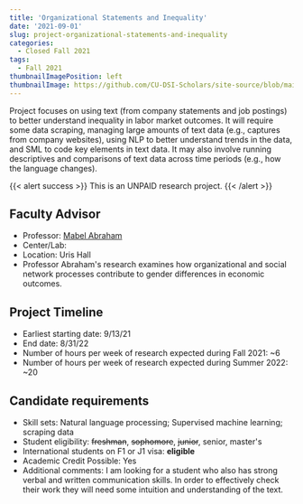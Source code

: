 ```yaml
---
title: 'Organizational Statements and Inequality'
date: '2021-09-01'
slug: project-organizational-statements-and-inequality
categories:
  - Closed Fall 2021
tags:
  - Fall 2021
thumbnailImagePosition: left
thumbnailImage: https://github.com/CU-DSI-Scholars/site-source/blob/main/static/img/text_mining.png?raw=true
---
```

Project focuses on using text (from company statements and job postings) to better understand inequality in labor market outcomes. It will require some data scraping, managing large amounts of text data (e.g., captures from company websites), using NLP to better understand trends in the data, and SML to code key elements in text data. It may also involve running descriptives and comparisons of text data across time periods (e.g., how the language changes).  

<!--more-->

{{< alert success >}}
This is an UNPAID research project.
{{< /alert >}}

## Faculty Advisor
+ Professor: [Mabel Abraham](https://www8.gsb.columbia.edu/cbs-directory/detail/ma3484)
+ Center/Lab: 
+ Location: Uris Hall
+ Professor Abraham's research examines how organizational and social network processes contribute to gender differences in economic outcomes.

## Project Timeline
+ Earliest starting date: 9/13/21
+ End date: 8/31/22
+ Number of hours per week of research expected during Fall 2021: ~6
+ Number of hours per week of research expected during Summer 2022: ~20

## Candidate requirements
+ Skill sets: Natural language processing; Supervised machine learning; scraping data
+ Student eligibility: ~~freshman~~, ~~sophomore~~, ~~junior~~, senior, master's
+ International students on F1 or J1 visa: **eligible**
+ Academic Credit Possible: Yes
+ Additional comments: I am looking for a student who also has strong verbal and written communication skills. In order to effectively check their work they will need some intuition and understanding of the text.

